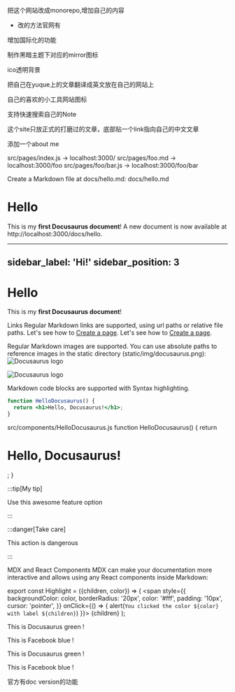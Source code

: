 把这个网站改成monorepo,增加自己的内容
- 改的方法官网有

增加国际化的功能


制作黑暗主题下对应的mirror图标


ico透明背景

把自己在yuque上的文章翻译成英文放在自己的网站上


自己的喜欢的小工具网站图标

支持快速搜索自己的Note

这个site只放正式的打磨过的文章，底部贴一个link指向自己的中文文章

添加一个about me


src/pages/index.js → localhost:3000/
src/pages/foo.md → localhost:3000/foo
src/pages/foo/bar.js → localhost:3000/foo/bar


Create a Markdown file at docs/hello.md:
docs/hello.md
# Hello
This is my **first Docusaurus document**!
A new document is now available at http://localhost:3000/docs/hello.


---
sidebar_label: 'Hi!'
sidebar_position: 3
---
# Hello
This is my **first Docusaurus document**!


Links
Regular Markdown links are supported, using url paths or relative file paths.
Let's see how to [Create a page](/create-a-page).
Let's see how to [Create a page](./create-a-page.md).


Regular Markdown images are supported.
You can use absolute paths to reference images in the static directory (static/img/docusaurus.png):
![Docusaurus logo](/img/docusaurus.png)

![Docusaurus logo](./img/docusaurus.png)


Markdown code blocks are supported with Syntax highlighting.
```jsx title="src/components/HelloDocusaurus.js"
function HelloDocusaurus() {
  return <h1>Hello, Docusaurus!</h1>;
}
```
src/components/HelloDocusaurus.js
function HelloDocusaurus() {
  return <h1>Hello, Docusaurus!</h1>;
}


:::tip[My tip]

Use this awesome feature option

:::

:::danger[Take care]

This action is dangerous

:::



MDX and React Components
MDX can make your documentation more interactive and allows using any React components inside Markdown:

export const Highlight = ({children, color}) => (
  <span
    style={{
      backgroundColor: color,
      borderRadius: '20px',
      color: '#fff',
      padding: '10px',
      cursor: 'pointer',
    }}
    onClick={() => {
      alert(`You clicked the color ${color} with label ${children}`)
    }}>
    {children}
  </span>
);

This is <Highlight color="#25c2a0">Docusaurus green</Highlight> !

This is <Highlight color="#1877F2">Facebook blue</Highlight> !

This is Docusaurus green !

This is Facebook blue !


官方有doc version的功能